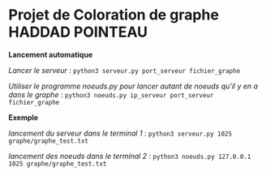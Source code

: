 # Projet de Coloration de graphe HADDAD POINTEAU

**Lancement automatique**

*Lancer le serveur* : ``python3 serveur.py port_serveur fichier_graphe``

*Utiliser le programme noeuds.py pour lancer autant de noeuds qu'il y en a dans le graphe* : ``python3 noeuds.py ip_serveur port_serveur fichier_graphe``


**Exemple**

*lancement du serveur dans le terminal 1* : ``python3 serveur.py 1025 graphe/graphe_test.txt``

*lancement des noeuds dans le terminal 2* : ``python3 noeuds.py 127.0.0.1 1025 graphe/graphe_test.txt``